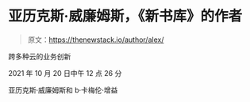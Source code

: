 # 亚历克斯·威廉姆斯，《新书库》的作者

> 原文：<https://thenewstack.io/author/alex/>

跨多种云的业务创新

2021 年 10 月 20 日中午 12 点 26 分

亚历克斯·威廉姆斯和 b·卡梅伦·增益